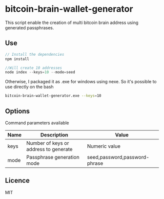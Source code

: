 # bitcoin-brain-wallet-generator

This script enable the creation of multi bitcoin brain address using generated passphrases.

## Use

```js
// Install the dependencies
npm install

//Will create 10 addresses
node index --keys=10 --mode=seed
```

Otherwise, I packaged it as .exe for windows using nexe.
So it's possible to use directly on the bash
```sh
bitcoin-brain-wallet-generator.exe --keys=10
```

## Options

Command parameters available

| Name | Description |Value |
|----|---|---|
| keys | Number of keys or address to generate|Numeric value |
| mode | Passphrase generation mode| seed,password,password-phrase |
 
##  Licence

MIT
